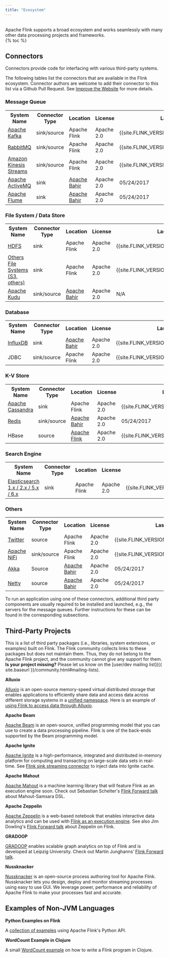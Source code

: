 ```yaml
---
title: "Ecosystem"
---
```

<br>
Apache Flink supports a broad ecosystem and works seamlessly with
many other data processing projects and frameworks.
<br>
{% toc %}

## Connectors

<p>Connectors provide code for interfacing with various third-party systems.</p>

<p>
  The following tables list the connectors that are available in the Flink ecosystem.
  Connector authors are welcome to add their connector to this list via a Github
  Pull Request. See <a href="{{site.docs-stable}}/improve-website.html">Improve the Website</a>
  for more details.
</p>

### Message Queue
<table class="table table-bordered">
  <tr>
    <th>System Name</th>
    <th>Connector Type</th>
    <th>Location</th>
    <th>License</th>
    <th>Last Released</th>
    <th>Available For</th>
    <th>Compatible Flink Versions</th>
    <th>Maintained By</th>
  </tr>
  <tr>
    <td><a href="{{site.docs-stable}}/dev/connectors/kafka.html" target="_blank">Apache Kafka</a></td>
    <td>sink/source</td>
    <td>Apache Flink</td>
    <td>Apache 2.0</td>
    <td>{{site.FLINK_VERSION_STABLE_RELEASE_DATE}}</td>
    <td>DataStream/Table</td>
    <td>{{site.stable}}.x</td>
    <td>Apache Flink</td>
  </tr>
  <tr>
    <td><a href="{{site.docs-stable}}/dev/connectors/rabbitmq.html" target="_blank">RabbitMQ</a></td>
    <td>sink/source</td>
    <td>Apache Flink</td>
    <td>Apache 2.0</td>
    <td>{{site.FLINK_VERSION_STABLE_RELEASE_DATE}}</td>
    <td>DataStream</td>
    <td>{{site.stable}}.x</td>
    <td>Apache Flink</td>
  </tr>
  <tr>
    <td><a href="{{site.docs-stable}}/dev/connectors/kinesis.html" target="_blank">Amazon Kinesis Streams</a></td>
    <td>sink/source</td>
    <td>Apache Flink</td>
    <td>Apache 2.0</td>
    <td>{{site.FLINK_VERSION_STABLE_RELEASE_DATE}}</td>
    <td>DataStream</td>
    <td>{{site.stable}}.x</td>
    <td>Apache Flink</td>
  </tr>
  <tr>
    <td><a href="http://bahir.apache.org/docs/flink/1.0/flink-streaming-activemq" target="_blank">Apache ActiveMQ</a></td>
    <td>sink</td>
    <td><a href="https://github.com/apache/bahir-flink">Apache Bahir</a></td>
    <td>Apache 2.0</td>
    <td>05/24/2017</td>
    <td>DataStream</td>
    <td>{{site.stable}}.x</td>
    <td>Apache Bahir</td>
  </tr>
  <tr>
    <td><a href="http://bahir.apache.org/docs/flink/1.0/flink-streaming-flume/" target="_blank">Apache Flume</a></td>
    <td>sink</td>
    <td><a href="https://github.com/apache/bahir-flink">Apache Bahir</a></td>
    <td>Apache 2.0</td>
    <td>05/24/2017</td>
    <td>DataStream</td>
    <td>{{site.stable}}.x</td>
    <td>Apache Bahir</td>
  </tr>
</table>

### File System / Data Store
<table class="table table-bordered">
  <tr>
    <th>System Name</th>
    <th>Connector Type</th>
    <th>Location</th>
    <th>License</th>
    <th>Last Released</th>
    <th>Available For</th>
    <th>Compatible Flink Versions</th>
    <th>Maintained By</th>
  </tr>
  <tr>
    <td><a href="{{site.docs-stable}}/dev/connectors/filesystem_sink.html" target="_blank">HDFS</a></td>
    <td>sink</td>
    <td>Apache Flink</td>
    <td>Apache 2.0</td>
    <td>{{site.FLINK_VERSION_STABLE_RELEASE_DATE}}</td>
    <td>DataSet / Table</td>
    <td>{{site.stable}}.x</td>
    <td>Apache Flink</td>
  </tr>
  <tr>
    <td><a href="{{site.docs-stable}}/dev/connectors/streamfile_sink.html" target="_blank">Others File Systems (S3, others)</a></td>
    <td>sink</td>
    <td>Apache Flink</td>
    <td>Apache 2.0</td>
    <td>{{site.FLINK_VERSION_STABLE_RELEASE_DATE}}</td>
    <td>DataSet / Table</td>
    <td>{{site.stable}}.x</td>
    <td>Apache Flink</td>
  </tr>
  <tr>
    <td><a href="http://bahir.apache.org/docs/flink/current/flink-streaming-kudu/" target="_blank">Apache Kudu</a></td>
    <td>sink/source</td>
    <td><a href="https://github.com/apache/bahir-flink">Apache Bahir</a></td>
    <td>Apache 2.0</td>
    <td>N/A</td>
    <td>DataStream/DataSet</td>
    <td>{{site.stable}}.x</td>
    <td>Apache Bahir</td>
  </tr>
</table>

### Database
<table class="table table-bordered">
  <tr>
    <th>System Name</th>
    <th>Connector Type</th>
    <th>Location</th>
    <th>License</th>
    <th>Last Released</th>
    <th>Available For</th>
    <th>Compatible Flink Versions</th>
    <th>Maintained By</th>
  </tr>
  <tr>
    <td><a href="http://bahir.apache.org/docs/flink/current/flink-streaming-influxdb/" target="_blank">InfluxDB</a></td>
    <td>sink</td>
    <td><a href="https://github.com/apache/bahir-flink">Apache Bahir</a></td>
    <td>Apache 2.0</td>
    <td>{{site.FLINK_VERSION_STABLE_RELEASE_DATE}}</td>
    <td>DataStream</td>
    <td>{{site.stable}}.x</td>
    <td>Apache Bahir</td>
  </tr>
  <tr>
    <td>JDBC</td>
    <td>sink/source</td>
    <td>Apache Flink</td>
    <td>Apache 2.0</td>
    <td>{{site.FLINK_VERSION_STABLE_RELEASE_DATE}}</td>
    <td>Table / DataSet</td>
    <td>{{site.stable}}.x</td>
    <td>Apache Flink</td>
  </tr>
</table>

### K-V Store
<table class="table table-bordered">
  <tr>
    <th>System Name</th>
    <th>Connector Type</th>
    <th>Location</th>
    <th>License</th>
    <th>Last Released</th>
    <th>Available For</th>
    <th>Compatible Flink Versions</th>
    <th>Maintained By</th>
  </tr>
  <tr>
    <td><a href="{{site.docs-stable}}/dev/connectors/cassandra.html" target="_blank">Apache Cassandra</a></td>
    <td>sink</td>
    <td>Apache Flink</td>
    <td>Apache 2.0</td>
    <td>{{site.FLINK_VERSION_STABLE_RELEASE_DATE}}</td>
    <td>DataStream/Table</td>
    <td>{{site.stable}}.x</td>
    <td>Apache Flink</td>
  </tr>
  <tr>
    <td><a href="http://bahir.apache.org/docs/flink/1.0/flink-streaming-redis/" target="_blank">Redis</a></td>
    <td>sink/source</td>
    <td><a href="https://github.com/apache/bahir-flink">Apache Bahir</a></td>
    <td>Apache 2.0</td>
    <td>05/24/2017</td>
    <td>DataStream</td>
    <td>{{site.stable}}.x</td>
    <td>Apache Bahir</td>
  </tr>
  <tr>
    <td>HBase</td>
    <td>source</td>
    <td><a href="https://github.com/apache/flink/tree/master/flink-connectors/flink-hbase">Apache Flink</a></td>
    <td>Apache 2.0</td>
    <td>{{site.FLINK_VERSION_STABLE_RELEASE_DATE}}</td>
    <td>DataSet / Table</td>
    <td>{{site.stable}}.x</td>
    <td>Apache Flink</td>
  </tr>
</table>

### Search Engine
<table class="table table-bordered">
  <tr>
    <th>System Name</th>
    <th>Connector Type</th>
    <th>Location</th>
    <th>License</th>
    <th>Last Released</th>
    <th>Available For</th>
    <th>Compatible Flink Versions</th>
    <th>Maintained By</th>
  </tr>
  <tr>
    <td><a href="{{site.docs-stable}}/dev/connectors/elasticsearch.html" target="_blank">Elasticsearch 1.x / 2.x / 5.x / 6.x</a></td>
    <td>sink</td>
    <td>Apache Flink</td>
    <td>Apache 2.0</td>
    <td>{{site.FLINK_VERSION_STABLE_RELEASE_DATE}}</td>
    <td>DataStream/Table</td>
    <td>{{site.stable}}.x</td>
    <td>Apache Flink</td>
  </tr>
</table>

### Others
<table class="table table-bordered">
  <tr>
    <th>System Name</th>
    <th>Connector Type</th>
    <th>Location</th>
    <th>License</th>
    <th>Last Released</th>
    <th>Available For</th>
    <th>Compatible Flink Versions</th>
    <th>Maintained By</th>
  </tr>
  <tr>
    <td><a href="{{site.docs-stable}}/dev/connectors/twitter.html" target="_blank">Twitter</a></td>
    <td>source</td>
    <td>Apache Flink</td>
    <td>Apache 2.0</td>
    <td>{{site.FLINK_VERSION_STABLE_RELEASE_DATE}}</td>
    <td>DataStream</td>
    <td>{{site.stable}}.x</td>
    <td>Apache Flink</td>
  </tr>
  <tr>
    <td><a href="{{site.docs-stable}}/dev/connectors/nifi.html" target="_blank">Apache NiFi</a></td>
    <td>sink/source</td>
    <td>Apache Flink</td>
    <td>Apache 2.0</td>
    <td>{{site.FLINK_VERSION_STABLE_RELEASE_DATE}}</td>
    <td>DataStream</td>
    <td>{{site.stable}}.x</td>
    <td>Apache Flink</td>
  </tr>
  <tr>
    <td><a href="http://bahir.apache.org/docs/flink/1.0/flink-streaming-akka/" target="_blank">Akka</a></td>
    <td>Source</td>
    <td><a href="https://github.com/apache/bahir-flink">Apache Bahir</a></td>
    <td>Apache 2.0</td>
    <td>05/24/2017</td>
    <td>DataStream</td>
    <td>{{site.stable}}.x</td>
    <td>Apache Bahir</td>
  </tr>
  <tr>
    <td><a href="http://bahir.apache.org/docs/flink/1.0/flink-streaming-netty/" target="_blank">Netty</a></td>
    <td>source</td>
    <td><a href="https://github.com/apache/bahir-flink">Apache Bahir</a></td>
    <td>Apache 2.0</td>
    <td>05/24/2017</td>
    <td>DataStream</td>
    <td>{{site.stable}}.x</td>
    <td>Apache Bahir</td>
  </tr>
</table>

To run an application using one of these connectors, additional third party
components are usually required to be installed and launched, e.g., the servers
for the message queues. Further instructions for these can be found in the
corresponding subsections.


## Third-Party Projects

This is a list of third party packages (i.e., libraries, system extensions, or examples) built on Flink.
The Flink community collects links to these packages but does not maintain them.
Thus, they do not belong to the Apache Flink project, and the community cannot give any support for them.
**Is your project missing?**
Please let us know on the [user/dev mailing list]({{ site.baseurl }}/community.html#mailing-lists).

**Alluxio**

[Alluxio](http://www.alluxio.org/) is an open-source memory-speed virtual distributed storage that enables applications to efficiently share data and access data across different storage systems in a [unified namespace](http://www.alluxio.org/docs/master/en/Unified-and-Transparent-Namespace.html). Here is an example of [using Flink to access data through Alluxio](http://www.alluxio.org/docs/master/en/Running-Flink-on-Alluxio.html).

**Apache Beam**

[Apache Beam](https://beam.apache.org/) is an open-source, unified programming model that you can use to create a data processing pipeline. Flink is one of the back-ends supported by the Beam programming model.

**Apache Ignite**

[Apache Ignite](https://ignite.apache.org) is a high-performance, integrated and distributed in-memory platform for computing and transacting on large-scale data sets in real-time. See [Flink sink streaming connector](https://github.com/apache/ignite/tree/master/modules/flink) to inject data into Ignite cache.

**Apache Mahout**

[Apache Mahout](https://mahout.apache.org/) is a machine learning library that will feature Flink as an execution engine soon.
Check out Sebastian Schelter's [Flink Forward talk](http://www.slideshare.net/FlinkForward/sebastian-schelter-distributed-machine-learing-with-the-samsara-dsl) about Mahout-Samsara DSL.

**Apache Zeppelin**

[Apache Zeppelin](https://zeppelin.apache.org/) is a web-based notebook that enables interactive data analytics and can be used with
[Flink as an execution engine](https://zeppelin.apache.org/docs/latest/interpreter/flink.html).
See also Jim Dowling's [Flink Forward talk](http://www.slideshare.net/FlinkForward/jim-dowling-interactive-flink-analytics-with-hopsworks-and-zeppelin) about Zeppelin on Flink.

**GRADOOP**

[GRADOOP](http://dbs.uni-leipzig.de/en/research/projects/gradoop) enables scalable graph analytics on top of Flink and is developed at Leipzig University. Check out Martin Junghanns’ [Flink Forward talk](http://www.slideshare.net/FlinkForward/martin-junghans-gradoop-scalable-graph-analytics-with-apache-flink).

**Nussknacker**

[Nussknacker](https://github.com/TouK/nussknacker/) is an open-source process authoring tool for Apache Flink. Nussknacker lets you design, deploy and monitor streaming processes using easy to use GUI. We leverage power, performance and reliability of Apache Flink to make your processes fast and accurate.

## Examples of Non-JVM Languages
**Python Examples on Flink**

A [collection of examples](https://github.com/wdm0006/flink-python-examples) using Apache Flink's Python API.

**WordCount Example in Clojure**

A small [WordCount example](https://github.com/mjsax/flink-external/tree/master/flink-clojure) on how to write a Flink program in Clojure.
